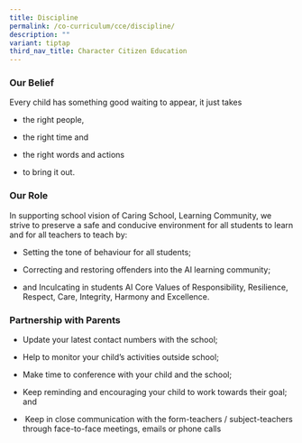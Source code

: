 ```yaml
---
title: Discipline
permalink: /co-curriculum/cce/discipline/
description: ""
variant: tiptap
third_nav_title: Character Citizen Education
---
```

<h3>Our Belief</h3>
<p>Every child has something good waiting to appear, it just takes</p>
<ul>
<li>
<p>the right people,</p>
</li>
<li>
<p>the right time and</p>
</li>
<li>
<p>the right words and actions</p>
</li>
<li>
<p>to bring it out.</p>
</li>
</ul>
<h3>Our Role</h3>
<p>In supporting school vision of Caring School, Learning Community, we strive
to preserve a safe and conducive environment for all students to learn
and for all teachers to teach by:</p>
<ul data-tight="true" class="tight">
<li>
<p>Setting the tone of behaviour for all students;</p>
</li>
<li>
<p>Correcting and restoring offenders into the AI learning community;</p>
</li>
<li>
<p>and&nbsp;Inculcating in students AI Core Values of Responsibility, Resilience,
Respect, Care, Integrity, Harmony and Excellence.</p>
</li>
</ul>
<h3>Partnership with Parents</h3>
<ul data-tight="true" class="tight">
<li>
<p>Update your latest contact numbers with the school;</p>
</li>
<li>
<p>Help to monitor your child’s activities outside school;</p>
</li>
<li>
<p>Make time to conference with your child and the school;</p>
</li>
<li>
<p>Keep reminding and encouraging your child to work towards their goal;
and</p>
</li>
<li>
<p>&nbsp;Keep in close communication with the form-teachers / subject-teachers
through face-to-face meetings, emails or phone calls</p>
</li>
</ul>
<p></p>